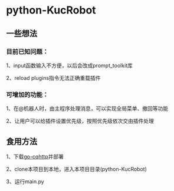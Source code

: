 # python-KucRobot

## 一些想法

### 目前已知问题：
1、input函数输入不方便，以后会改成prompt_toolkit库

2、reload plugins指令无法正确重载插件

### 可增加的功能：
1、在@机器人时，由主程序处理消息，可以实现全局菜单、撤回等功能

2、让用户可以给插件设置优先级，按照优先级依次交由插件处理

## 食用方法

1、下载[go-cqhttp](https://github.com/Mrs4s/go-cqhttp)并部署

2、clone本项目到本地，进入本项目目录(python-KucRobot)

3、运行main.py